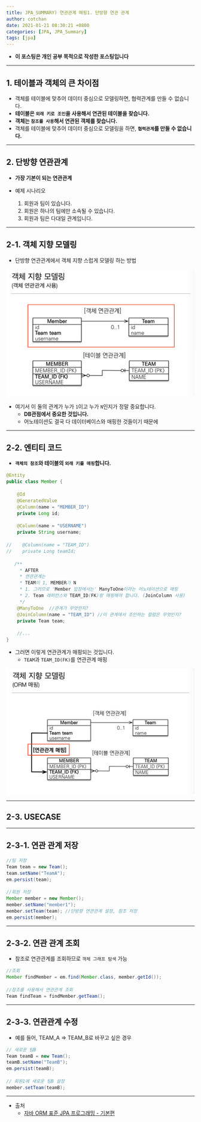 ```yaml
---
title: JPA_SUMMARY) 연관관계 매핑1. 단방향 연관 관계
author: cotchan 
date: 2021-01-21 08:30:21 +0800 
categories: [JPA, JPA_Summary]
tags: [jpa] 
---
```


+ **이 포스팅은 개인 공부 목적으로 작성한 포스팅입니다**

---

## 1. 테이블과 객체의 큰 차이점

+ 객체를 테이블에 맞추어 데이터 중심으로 모델링하면, 협력관계를 만들 수 없습니다.
+ **테이블은 `외래 키로 조인`을 사용해서 연관된 테이블을 찾습니다.**
+ **객체는 `참조를 사용`해서 연관된 객체를 찾습니다.**
+ 객체를 테이블에 맞추어 데이터 중심으로 모델링을 하면, **`협력관계`를 만들 수 없습니다.**

---

## 2. 단방향 연관관계

+ **가장 기본이 되는 연관관계**

+ 예제 시나리오
  1. 회원과 팀이 있습니다.
  2. 회원은 하나의 팀에만 소속될 수 있습니다.
  3. 회원과 팀은 다대일 관계입니다.

---

## 2-1. 객체 지향 모델링

+ 단방향 연관관계에서 객체 지향 스럽게 모델링 하는 방법

![Desktop View](/assets/img/post/jpa/2021-01-21-jpa-association-mapping-02.png)

+ 여기서 이 둘의 관계가 누가 `1`이고 누가 `N`인지가 정말 중요합니다.
  + **DB관점에서 중요한 것입니다.**
  + 어노테이션도 결국 다 데이터베이스와 매핑한 것들이기 때문에

---

## 2-2. 엔티티 코드

+ **`객체의 참조`와 테이블의 `외래 키를 매핑`합니다.**

```java
@Entity
public class Member {

    @Id
    @GeneratedValue
    @Column(name = "MEMBER_ID")
    private Long id;

    @Column(name = "USERNAME")
    private String username;

//    @Column(name = "TEAM_ID")
//    private Long teamId;

   /**
     * AFTER
     * 연관관계는
     * TEAM이 1, MEMBER가 N
     * 1. 그러므로 'Member 입장에서는' ManyToOne이라는 어노테이션으로 매핑
     * 2. Team 래퍼런스와 TEAM_ID(FK)랑 매핑해야 합니다. (JoinColumn 사용)
     */
    @ManyToOne  //관계가 무엇인지?
    @JoinColumn(name = "TEAM_ID") //이 관계에서 조인하는 컬럼은 무엇인지?
    private Team team;

    //...
}
```

+ 그러면 이렇게 연관관계가 매핑되는 것입니다.
  + `TEAM`과 `TEAM_ID(FK)`를 연관관계 매핑

![Desktop View](/assets/img/post/jpa/2021-01-21-jpa-association-mapping-03.png)

---

## 2-3. USECASE

---

## 2-3-1. 연관 관계 저장

```java
//팀 저장 
Team team = new Team(); 
team.setName("TeamA");  
em.persist(team); 

//회원 저장 
Member member = new Member();  
member.setName("member1"); 
member.setTeam(team); //단방향 연관관계 설정, 참조 저장  
em.persist(member); 
```

---

## 2-3-2. 연관 관계 조회

+ 참조로 연관관계를 조회하므로 `객체 그래프 탐색` 가능

```java
//조회 
Member findMember = em.find(Member.class, member.getId());

//참조를 사용해서 연관관계 조회 
Team findTeam = findMember.getTeam();
```

---

## 2-3-3. 연관관계 수정

+ 예를 들어, TEAM_A => TEAM_B로 바꾸고 싶은 경우

```java
// 새로운 팀B 
Team teamB = new Team(); 
teamB.setName("TeamB");  
em.persist(teamB); 

// 회원1에 새로운 팀B 설정  
member.setTeam(teamB); 
```

---

+ 출처
    + [자바 ORM 표준 JPA 프로그래밍 - 기본편](https://www.inflearn.com/course/ORM-JPA-Basic)
